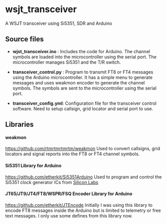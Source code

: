 
# wsjt_transceiver
A WSJT transceiver using Si5351, SDR and Arduino

## Source files
* **wjst_transceiver.ino** : Includes the code for Arduino. The channel symbols are loaded into the microcontroller using the serial port.
The microcontroller manages Si5351 and the T/R switch.

* **transceiver_control.py** : Program to transmit FT8 or FT4 messages using the Arduino microcontroller. It has a simple menu to generate messages and uses weakmon encoder to generate the channel symbols. The symbols are sent to the microcontroller using the serial port.

* **transceiver_config.yml**: Configuration file for the transceiver control software. Need to setup callsign, grid locator and serial port to use.

## Libraries
#### weakmon
https://github.com/rtmrtmrtmrtm/weakmon
Used to convert callsigns, grid locators and signal reports into the FT8 or FT4 channel symbols. 

#### Si5351 Library for Arduino
https://github.com/etherkit/Si5351Arduino
Used to program and control the Si5351  clock generator ICs from [Silicon Labs](http://www.silabs.com)

#### JT65/JT9/JT4/FT8/WSPR/FSQ Encoder Library for Arduino
https://github.com/etherkit/JTEncode
Initially I was using this library to encode FT8 messages inside the Arduino but is limited to telemetry or free text messages. I only use some defines from this library now.
